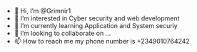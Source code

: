 - 👋 Hi, I’m @Grimnir1
- 👀 I’m interested in Cyber security and web development
- 🌱 I’m currently learning Application and System securiy
- 💞️ I’m looking to collaborate on ...
- 📫 How to reach me my phone number is +2349010764242

<!---
Grimnir1/Grimnir1 is a ✨ special ✨ repository because its `README.md` (this file) appears on your GitHub profile.
You can click the Preview link to take a look at your changes.
--->
